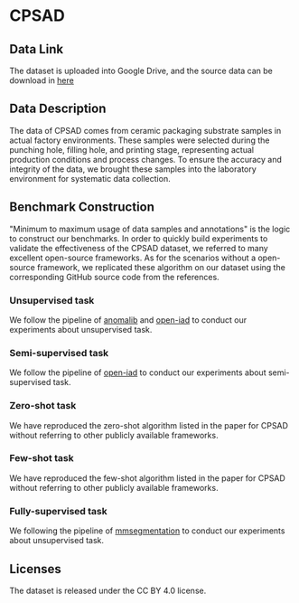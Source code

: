 # CPSAD

## Data Link
The dataset is uploaded into Google Drive, and the source data can be download in [here](https://drive.google.com/file/d/1Nasd7FhU0hqE7BzhwGm6UevbHMJjP4Ni/view?usp=sharing)

## Data Description
The data of CPSAD comes from ceramic packaging substrate samples in actual factory environments. These samples were selected during the punching hole, filling hole, and printing stage, representing actual production conditions and process changes. To ensure the accuracy and integrity of the data, we brought these samples into the laboratory environment for systematic data collection.


## Benchmark Construction

"Minimum to maximum usage of data samples and annotations" is the logic to construct our benchmarks. In order to quickly build experiments to validate the effectiveness of the CPSAD dataset, we referred to many excellent open-source frameworks. As for the scenarios without a open-source framework, we replicated these algorithm on our dataset using the corresponding GitHub source code from the references.

### Unsupervised task
We follow the pipeline of [anomalib](https://github.com/openvinotoolkit/anomalib) and [open-iad](https://github.com/M-3LAB/open-iad) to conduct our experiments about unsupervised task.

### Semi-supervised task
We follow the pipeline of [open-iad](https://github.com/M-3LAB/open-iad) to conduct our experiments about semi-supervised task.

### Zero-shot task
We have reproduced the zero-shot algorithm listed in the paper for CPSAD without referring to other publicly available frameworks.
### Few-shot task
We have reproduced the few-shot algorithm listed in the paper for CPSAD without referring to other publicly available frameworks.

### Fully-supervised task
We following the pipeline of [mmsegmentation](https://github.com/open-mmlab/mmsegmentation) to conduct our experiments about unsupervised task.

## Licenses
The dataset is released under the CC BY 4.0 license.
